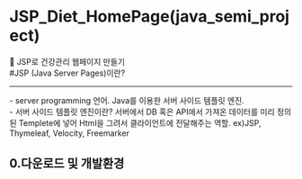 # JSP_Diet_HomePage(java_semi_project)
:page_with_curl: JSP로 건강관리 웹페이지 만들기</br>
#JSP (Java Server Pages)이란?
<hr/>
- server programming 언어. Java를 이용한 서버 사이드 템플릿 엔진.</br>
- 서버 사이드 템플릿 엔진이란? 서버에서 DB 혹은 API에서 가져온 데이터를 미리 정의된 Templete에 넣어 Html을 그려서 클라이언트에 전달해주는 역할. ex)JSP, Thymeleaf, Velocity, Freemarker 

## 0.다운로드 및 개발환경


